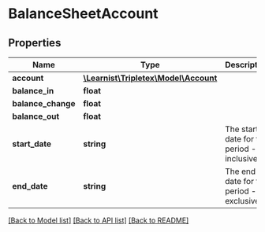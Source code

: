 # BalanceSheetAccount

## Properties
Name | Type | Description | Notes
------------ | ------------- | ------------- | -------------
**account** | [**\Learnist\Tripletex\Model\Account**](Account.md) |  | [optional] 
**balance_in** | **float** |  | [optional] 
**balance_change** | **float** |  | [optional] 
**balance_out** | **float** |  | [optional] 
**start_date** | **string** | The start date for this period - inclusive. | [optional] 
**end_date** | **string** | The end date for this period - exclusive. | [optional] 

[[Back to Model list]](../../README.md#documentation-for-models) [[Back to API list]](../../README.md#documentation-for-api-endpoints) [[Back to README]](../../README.md)

